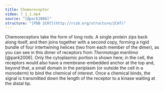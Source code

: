 ```yaml
---
title: Chemoreceptor
video: 7_1_1.mp4
source: "[@park2006]"
structure: "[PDB 2CH7](http://rcsb.org/structure/2CH7)"
---
```


Chemoreceptors take the form of long rods. A single protein zips back along itself, and then joins together with a second copy, forming a rigid bundle of four intertwining helices (two from each member of the dimer), as you can see in this dimer of receptors from *Thermotoga maritima* [@park2006]. Only the cytoplasmic portion is shown here; in the cell, the receptors would also have a membrane-embedded anchor at the top and, beyond that, a small domain in the periplasm (or outside the cell in a monoderm) to bind the chemical of interest. Once a chemical binds, the signal is transmitted down the length of the receptor to a kinase waiting at the distal tip.

